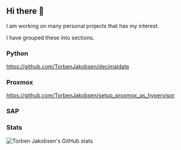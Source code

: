## Hi there 👋

I am working on many personal projects that has my interest.

I have grouped these into sections.

### Python

https://github.com/TorbenJakobsen/decimaldate

### Proxmox

https://github.com/TorbenJakobsen/setup_proxmox_as_hypervisor

### SAP

### Stats

![Torben Jakobsen's GitHub stats](https://github-readme-stats.vercel.app/api?username=TorbenJakobsen&show_icons=true)

